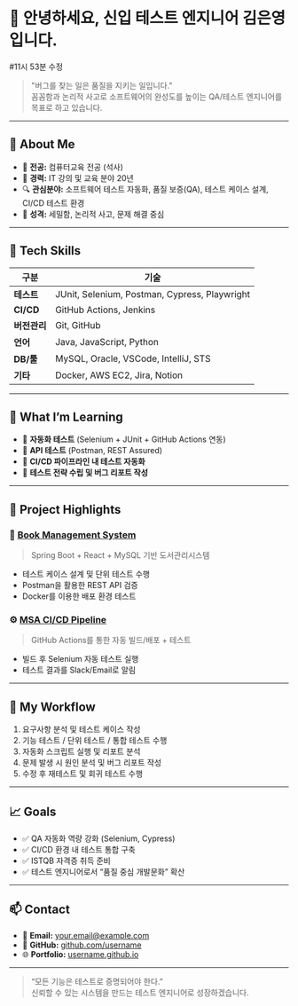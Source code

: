 # 👋 안녕하세요, 신입 테스트 엔지니어 김은영입니다.


#11시 53분 수정 

> "버그를 찾는 일은 품질을 지키는 일입니다."  
> 꼼꼼함과 논리적 사고로 소프트웨어의 완성도를 높이는 QA/테스트 엔지니어를 목표로 하고 있습니다.

---

## 🧩 About Me
- 🧠 **전공:** 컴퓨터교육 전공 (석사)
- 💼 **경력:** IT 강의 및 교육 분야 20년  
- 🔍 **관심분야:** 소프트웨어 테스트 자동화, 품질 보증(QA), 테스트 케이스 설계, CI/CD 테스트 환경
- 💬 **성격:** 세밀함, 논리적 사고, 문제 해결 중심

---

## 🧪 Tech Skills
| 구분 | 기술 |
|------|------|
| **테스트** | JUnit, Selenium, Postman, Cypress, Playwright |
| **CI/CD** | GitHub Actions, Jenkins |
| **버전관리** | Git, GitHub |
| **언어** | Java, JavaScript, Python |
| **DB/툴** | MySQL, Oracle, VSCode, IntelliJ, STS |
| **기타** | Docker, AWS EC2, Jira, Notion |

---

## 🧠 What I’m Learning
- 🔸 **자동화 테스트** (Selenium + JUnit + GitHub Actions 연동)
- 🔸 **API 테스트** (Postman, REST Assured)
- 🔸 **CI/CD 파이프라인 내 테스트 자동화**
- 🔸 **테스트 전략 수립 및 버그 리포트 작성**

---

## 🧾 Project Highlights

### 🧮 [Book Management System](https://github.com/username/book_service)
> Spring Boot + React + MySQL 기반 도서관리시스템  
- 테스트 케이스 설계 및 단위 테스트 수행  
- Postman을 활용한 REST API 검증  
- Docker를 이용한 배포 환경 테스트

### ⚙️ [MSA CI/CD Pipeline](https://github.com/username/msa-pipeline)
> GitHub Actions를 통한 자동 빌드/배포 + 테스트  
- 빌드 후 Selenium 자동 테스트 실행  
- 테스트 결과를 Slack/Email로 알림

---

## 🧭 My Workflow
1. 요구사항 분석 및 테스트 케이스 작성  
2. 기능 테스트 / 단위 테스트 / 통합 테스트 수행  
3. 자동화 스크립트 실행 및 리포트 분석  
4. 문제 발생 시 원인 분석 및 버그 리포트 작성  
5. 수정 후 재테스트 및 회귀 테스트 수행  

---

## 📈 Goals
- ✅ QA 자동화 역량 강화 (Selenium, Cypress)
- ✅ CI/CD 환경 내 테스트 통합 구축
- ✅ ISTQB 자격증 취득 준비
- ✅ 테스트 엔지니어로서 “품질 중심 개발문화” 확산

---

## 📫 Contact
- 📧 **Email:** your.email@example.com  
- 💼 **GitHub:** [github.com/username](https://github.com/username)  
- 🌐 **Portfolio:** [username.github.io](https://username.github.io)

---

> “모든 기능은 테스트로 증명되어야 한다.”  
> 신뢰할 수 있는 시스템을 만드는 테스트 엔지니어로 성장하겠습니다.

